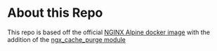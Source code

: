# About this Repo

This repo is based off the official [NGINX Alpine docker image](https://github.com/nginxinc/docker-nginx/tree/master/mainline/alpine) with the addition of the [ngx_cache_purge module](https://github.com/nullunit/ngx_cache_purge)
